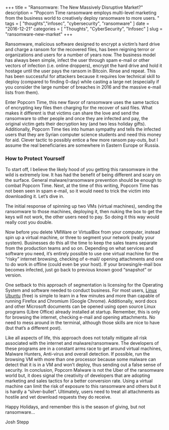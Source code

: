 
+++
title = "Ransomware: The New Massively Disruptive Market?"
description = "Popcorn Time ransomware employs multi-level marketing from the business world to creatively deploy ransomware to more users. "
tags = [ "thoughts","infosec", "cybersecurity", "ransomware" ]
date = "2016-12-21"
categories = [
  "Thoughts",
  "CyberSecurity",
  "Infosec"
]
slug = "ransomware-new-market"
+++

Ransomware, malicious software designed to encrypt a victim’s hard drive and charge a ransom for the recovered files, has been reigning terror or organizations and users for a number of years now. The business model has always been simple, infect the user through spam e-mail or other vectors of infection (i.e. online droppers), encrypt the hard drive and hold it hostage until the user pays the ransom in Bitcoin. Rinse and repeat. This has been successful for attackers because it requires low technical skill to deploy (compared to finding 0-day) while casting a large net (especially if you consider the large number of breaches in 2016 and the massive e-mail lists from them).

Enter Popcorn Time, this new flavor of ransomware uses the same tactics of encrypting key files then charging for the recover of said files. What makes it different is that victims can share the love and send the ransomware to other people and once they are infected and pay, the original victim gets their decryption key (and two less holiday gifts). Additionally, Popcorn Time ties into human sympathy and tells the infected users that they are Syrian computer science students and need this money for aid. Clever tactic to possibly entice a few more ransom pay-outs, but I assume the real beneficiaries are somewhere in Eastern Europe or Russia.

### How to Protect Yourself

To start off, I believe the likely hood of you getting this ransomware in the wild is extremely low. It has had the benefit of being different and scary on the surface. General malware/ransomware prevention should be enough to combat Popcorn Time. Next, at the time of this writing, Popcorn Time has not been seen in spam e-mail, so it would need to trick the victim into downloading it.
Let’s dive in.

The initial response of spinning up two VMs (virtual machines), sending the ransomware to those machines, deploying it, then nuking the box to get the keys will not work, the other users need to pay. So doing it this way would really cost you double.

Now before you delete VMWare or VirtualBox from your computer, instead spin up a virtual machine, or three to segment your network (really your system). Businesses do this all the time to keep the sales teams separate from the production teams and so on. Depending on what services and software you need, it’s entirely possible to use one virtual machine for the “risky” internet browsing, checking of e-mail/ opening attachments and one to do work in offline (could even be your host).  If your browsing/e-mail box becomes infected, just go back to previous known good “snapshot” or version.

One setback to this approach of segmentation is licensing for the Operating System and software needed to conduct business.  For most users, <a href="https://www.ubuntu.com/download">Linux Ubuntu</a> (free) is simple to learn in a few minutes and more than capable of running Firefox and Chromium (Google Chrome). Additionally, word docs and other Microsoft documents can be opened using open source Linux programs (Libre Office) already installed at startup. Remember, this is only for browsing the internet, checking e-mail and opening attachments.  No need to mess around in the terminal, although those skills are nice to have (but that’s a different post).

Like all aspects of life, this approach does not totally mitigate all risk associated with the internet and malware/ransomware. The developers of these programs are in a constant arms race to get around virtual machines, Malware Hunters, Anti-virus and overall detection. If possible, run the browsing VM with more than one processor because some malware can detect that it is in a VM and won’t deploy, thus sending out a false sense of security.
In conclusion, Popcorn Malware is not the Uber of the ransomware world but, it does signal the creativity of developers that are adopting marketing and sales tactics for a better conversion rate. Using a virtual machine can limit the risk of exposure to this ransomware and others but it is hardly a “silver-bullet”. Ultimately, users need to treat all attachments as hostile and vet download requests they do receive.



Happy Holidays, and remember this is the season of giving, but not ransomware…

Josh Stepp
